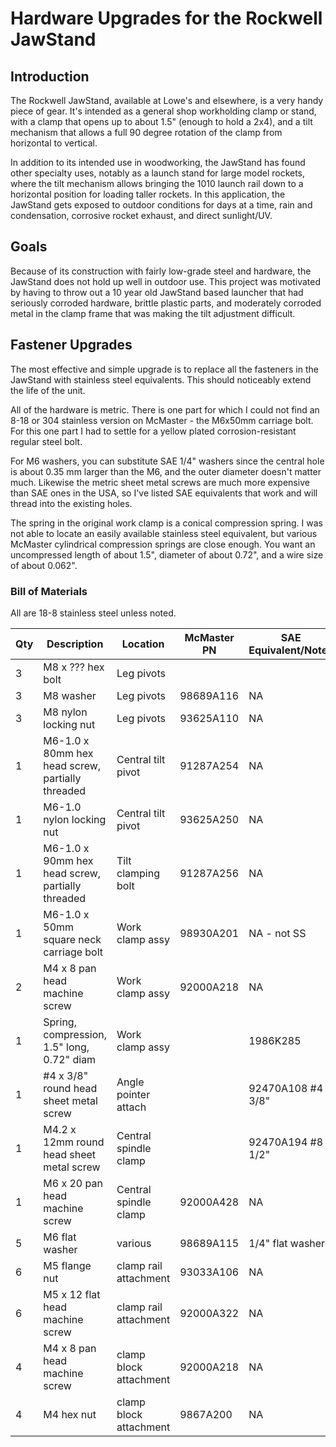 # Hardware Upgrades for the Rockwell JawStand

## Introduction

The Rockwell JawStand, available at Lowe's and elsewhere, is a very handy piece of gear.
It's intended as a general shop workholding clamp or stand, with a clamp that opens up to about 1.5" (enough to hold a 2x4), and a tilt mechanism that allows a full 90 degree rotation of the clamp from horizontal to vertical.

In addition to its intended use in woodworking, the JawStand has found other specialty uses, notably as a launch stand for large model rockets, where the tilt mechanism allows bringing the 1010 launch rail down to a horizontal position for loading taller rockets.  In this application, the JawStand gets exposed to outdoor conditions for days at a time, rain and condensation, corrosive rocket exhaust, and direct sunlight/UV.

## Goals

Because of its construction with fairly low-grade steel and hardware, the JawStand does not hold up well in outdoor use.  This project was motivated by having to throw out a 10 year old JawStand based launcher that had seriously corroded hardware, brittle plastic parts, and moderately corroded metal in the clamp frame that was making the tilt adjustment difficult.

## Fastener Upgrades

The most effective and simple upgrade is to replace all the fasteners in the JawStand with stainless steel equivalents.  This should noticeably extend the life of the unit.

All of the hardware is metric.  There is one part for which I could not find an 8-18 or 304 stainless version on McMaster - the M6x50mm carriage bolt.  For this one part I had to settle for a yellow plated corrosion-resistant regular steel bolt.

For M6 washers, you can substitute SAE 1/4" washers since the central hole is about 0.35 mm larger than the M6, and the outer diameter doesn't matter much.  Likewise the metric sheet metal screws are much more expensive than SAE ones in the USA, so I've listed SAE equivalents that work and will thread into the existing holes.

The spring in the original work clamp is a conical compression spring.  I was not able to locate an easily available stainless steel equivalent, but various McMaster cylindrical compression springs are close enough.  You want an uncompressed length of about 1.5", diameter of about 0.72", and a wire size of about 0.062".

### Bill of Materials

All are 18-8 stainless steel unless noted.

| Qty | Description                                      | Location              | McMaster PN | SAE Equivalent/Notes
| --- | ---                                              | ---                   | ---         | ---
|  3  | M8 x ??? hex bolt                                | Leg pivots            |
|  3  | M8 washer                                        | Leg pivots            | 98689A116   | NA
|  3  | M8 nylon locking nut                             | Leg pivots            | 93625A110   | NA
|  1  | M6-1.0 x 80mm hex head screw, partially threaded | Central tilt pivot    | 91287A254   | NA
|  1  | M6-1.0 nylon locking nut                         | Central tilt pivot    | 93625A250   | NA
|  1  | M6-1.0 x 90mm hex head screw, partially threaded | Tilt clamping bolt    | 91287A256   | NA
|  1  | M6-1.0 x 50mm square neck carriage bolt          | Work clamp assy       | 98930A201   | NA - not SS
|  2  | M4 x 8 pan head machine screw                    | Work clamp assy       | 92000A218   | NA
|  1  | Spring, compression, 1.5" long, 0.72" diam       | Work clamp assy       |             | 1986K285
|  1  | #4 x 3/8" round head sheet metal screw           | Angle pointer attach  |             | 92470A108 #4 x 3/8"
|  1  | M4.2 x 12mm round head sheet metal screw         | Central spindle clamp |             | 92470A194 #8 x 1/2"
|  1  | M6 x 20 pan head machine screw                   | Central spindle clamp | 92000A428   | NA
|  5  | M6 flat washer                                   | various               | 98689A115   | 1/4" flat washer
|  6  | M5 flange nut                                    | clamp rail attachment | 93033A106   | NA
|  6  | M5 x 12 flat head machine screw                  | clamp rail attachment | 92000A322   | NA
|  4  | M4 x 8 pan head machine screw                    | clamp block attachment| 92000A218   | NA
|  4  | M4 hex nut                                       | clamp block attachment| 9867A200    | NA